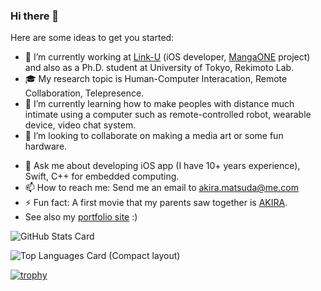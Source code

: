 ### Hi there 👋

Here are some ideas to get you started:

- 🔭 I’m currently working at [Link-U](https://www.link-u.co.jp) (iOS developer, [MangaONE](https://manga-one.com) project) and also as a Ph.D. student at University of Tokyo, Rekimoto Lab.
- 🎓 My research topic is Human-Computer Interacation, Remote Collaboration, Telepresence.
- 🌱 I’m currently learning how to make peoples with distance much intimate using a computer such as remote-controlled robot, wearable device, video chat system.
- 👯 I’m looking to collaborate on making a media art or some fun hardware.
<!--- 🤔 I’m looking for help with ... -->
- 💬 Ask me about developing iOS app (I have 10+ years experience), Swift, C++ for embedded computing.
- 📫 How to reach me: Send me an email to [akira.matsuda@me.com](mailto:akira.matsuda@me.com)
- ⚡ Fun fact: A first movie that my parents saw together is [AKIRA](https://en.wikipedia.org/wiki/Akira_(manga)).
- See also my [portfolio site](https://www.0x0c.me) :)

![GitHub Stats Card](https://github-readme-stats.vercel.app/api?username=0x0c&show_icons=true&count_private=true)

![Top Languages Card (Compact layout)](https://github-readme-stats.vercel.app/api/top-langs/?username=0x0c&layout=compact&show_icons=true&count_private=true)

[![trophy](https://github-profile-trophy.vercel.app/?username=ryo-ma)](https://github.com/ryo-ma/github-profile-trophy)
